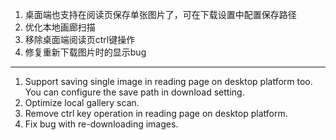 1. 桌面端也支持在阅读页保存单张图片了，可在下载设置中配置保存路径
2. 优化本地画廊扫描
3. 移除桌面端阅读页ctrl键操作
4. 修复重新下载图片时的显示bug

------------------------------------------------------------------------------------------

1. Support saving single image in reading page on desktop platform too. You can configure the save path in download setting.
2. Optimize local gallery scan.
3. Remove ctrl key operation in reading page on desktop platform.
4. Fix bug with re-downloading images.